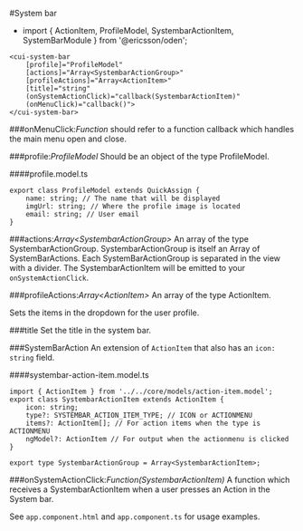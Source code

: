 [//]: # (title: System bar)
[//]: # (category: Header & Navigation)
[//]: # (icon: fa-list-alt)

#System bar
* import { ActionItem, ProfileModel, SystembarActionItem, SystemBarModule } from '@ericsson/oden';

```
<cui-system-bar
    [profile]="ProfileModel"
    [actions]="Array<SystembarActionGroup>"
    [profileActions]="Array<ActionItem>"
    [title]="string"
    (onSystemActionClick)="callback(SystembarActionItem)"
    (onMenuClick)="callback()">
</cui-system-bar>
```

###onMenuClick:_Function_
should refer to a function callback which handles the main menu open and close.

###profile:_ProfileModel_
Should be an object of the type ProfileModel.

####profile.model.ts
```
export class ProfileModel extends QuickAssign {
    name: string; // The name that will be displayed
    imgUrl: string; // Where the profile image is located
    email: string; // User email
}
```

###actions:_Array&lt;SystembarActionGroup&gt;_
An array of the type SystembarActionGroup.
SystembarActionGroup is itself an Array of SystemBarActions. Each SystemBarActionGroup is separated in the view with a divider.
The SystembarActionItem will be emitted to your `onSystemActionClick`.

###profileActions:_Array&lt;ActionItem&gt;_
An array of the type ActionItem.

Sets the items in the dropdown for the user profile. 

###title
Set the title in the system bar.

###SystemBarAction
An extension of `ActionItem` that also has an `icon: string` field. 

####systembar-action-item.model.ts
```
import { ActionItem } from '../../core/models/action-item.model';
export class SystembarActionItem extends ActionItem {
    icon: string;
    type?: SYSTEMBAR_ACTION_ITEM_TYPE; // ICON or ACTIONMENU
    items?: ActionItem[]; // For action items when the type is ACTIONMENU
    ngModel?: ActionItem // For output when the actionmenu is clicked
}

export type SystembarActionGroup = Array<SystembarActionItem>;
```

###onSystemActionClick:_Function(SystembarActionItem)_
A function which receives a SystembarActionItem when a user presses an Action in the System bar.

See `app.component.html` and `app.component.ts` for usage examples.

